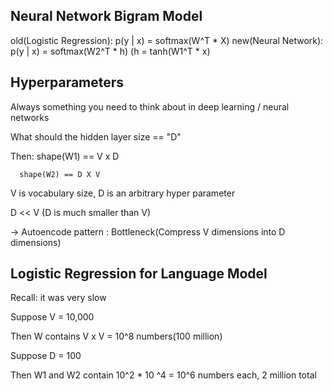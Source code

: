 ## Neural Network Bigram Model

old(Logistic Regression): p(y | x) = softmax(W^T * X)
new(Neural Network): p(y | x) = softmax(W2^T * h)  (h = tanh(W1^T * x)


## Hyperparameters

Always something you need to think about in deep learning / neural networks

What should the hidden layer size == "D"

Then: shape(W1) == V x D

      shape(W2) == D X V

V is vocabulary size, D is an arbitrary hyper parameter

D << V (D is much smaller than V)

-> Autoencode pattern : Bottleneck(Compress V dimensions into D dimensions)

## Logistic Regression for Language Model

Recall: it was very slow

Suppose V = 10,000

Then W contains V x V = 10^8 numbers(100 million)

Suppose D = 100

Then W1 and W2 contain 10^2 * 10 ^4 = 10^6 numbers each, 2 million total
